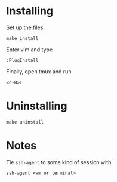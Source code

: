 # Installing
Set up the files:
```
make install
```

Enter vim and type
```
:PlugInstall
```

Finally, open tmux and run
```
<c-B>I
```


# Uninstalling
```
make uninstall
```

# Notes
Tie `ssh-agent` to some kind of session with
```
ssh-agent <wm or terminal>
```
